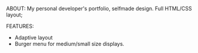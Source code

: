 ABOUT:
My personal developer's portfolio, selfmade design. 
Full HTML/CSS layout;

FEATURES:
- Adaptive layout
- Burger menu for medium/small size displays.

